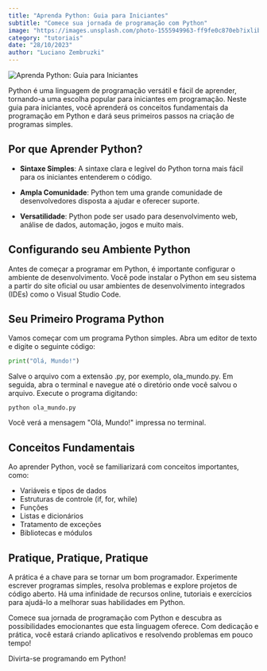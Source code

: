 ```yaml
---
title: "Aprenda Python: Guia para Iniciantes"
subtitle: "Comece sua jornada de programação com Python"
image: "https://images.unsplash.com/photo-1555949963-ff9fe0c870eb?ixlib=rb-4.0.3&ixid=M3wxMjA3fDB8MHxwaG90by1wYWdlfHx8fGVufDB8fHx8fA%3D%3D&auto=format&fit=crop&w=3540&q=80"
category: "tutoriais"
date: "28/10/2023"
author: "Luciano Zembruzki"
---
```


![Aprenda Python: Guia para Iniciantes](https://images.unsplash.com/photo-1555949963-ff9fe0c870eb?ixlib=rb-4.0.3&ixid=M3wxMjA3fDB8MHxwaG90by1wYWdlfHx8fGVufDB8fHx8fA%3D%3D&auto=format&fit=crop&w=3540&q=80)

Python é uma linguagem de programação versátil e fácil de aprender, tornando-a uma escolha popular para iniciantes em programação. Neste guia para iniciantes, você aprenderá os conceitos fundamentais da programação em Python e dará seus primeiros passos na criação de programas simples.

## Por que Aprender Python?

- **Sintaxe Simples**: A sintaxe clara e legível do Python torna mais fácil para os iniciantes entenderem o código.

- **Ampla Comunidade**: Python tem uma grande comunidade de desenvolvedores disposta a ajudar e oferecer suporte.

- **Versatilidade**: Python pode ser usado para desenvolvimento web, análise de dados, automação, jogos e muito mais.

## Configurando seu Ambiente Python

Antes de começar a programar em Python, é importante configurar o ambiente de desenvolvimento. Você pode instalar o Python em seu sistema a partir do site oficial ou usar ambientes de desenvolvimento integrados (IDEs) como o Visual Studio Code.

## Seu Primeiro Programa Python

Vamos começar com um programa Python simples. Abra um editor de texto e digite o seguinte código:

```python
print("Olá, Mundo!")
```

Salve o arquivo com a extensão .py, por exemplo, ola_mundo.py. Em seguida, abra o terminal e navegue até o diretório onde você salvou o arquivo. Execute o programa digitando:

```shell
python ola_mundo.py
```

Você verá a mensagem "Olá, Mundo!" impressa no terminal.

## Conceitos Fundamentais

Ao aprender Python, você se familiarizará com conceitos importantes, como:

- Variáveis e tipos de dados
- Estruturas de controle (if, for, while)
- Funções
- Listas e dicionários
- Tratamento de exceções
- Bibliotecas e módulos

## Pratique, Pratique, Pratique

A prática é a chave para se tornar um bom programador. Experimente escrever programas simples, resolva problemas e explore projetos de código aberto. Há uma infinidade de recursos online, tutoriais e exercícios para ajudá-lo a melhorar suas habilidades em Python.

Comece sua jornada de programação com Python e descubra as possibilidades emocionantes que esta linguagem oferece. Com dedicação e prática, você estará criando aplicativos e resolvendo problemas em pouco tempo!

Divirta-se programando em Python!

